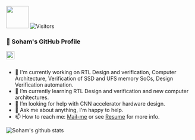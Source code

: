 <!-- ### Hi there 👋-->


<!-- **Soham-coder/Soham-coder** is a ✨ _special_ ✨ repository because its `README.md` (this file) appears on your GitHub profile.

<!-- Here are some ideas to get you started:- 🔭 I’m currently working on ...
- 🌱 I’m currently learning ...
- 👯 I’m looking to collaborate on ...
- 🤔 I’m looking for help with ...
- 💬 Ask me about ...
- 📫 How to reach me: ...
- 😄 Pronouns: ...
- ⚡ Fun fact: ...-->
<p><img src="https://media.giphy.com/media/WUlplcMpOCEmTGBtBW/giphy.gif" width="60" /> <img alt="Visitors" src="https://komarev.com/ghpvc/?username=Soham-coder&style=flat&labelColor=black&logo=github&label=PROFILE+VIEWS&color=29bf12"/></em></p> 

<div data-iframe-width="150" data-iframe-height="270" data-share-badge-id="cd96f36a-a508-414f-a9da-2fcfe3bd37ec" data-share-badge-host="https://www.youracclaim.com"></div><script type="text/javascript" async src="//cdn.youracclaim.com/assets/utilities/embed.js"></script>

### 👋 Soham's GitHub Profile 

<a href="https://www.linkedin.com/in/soham-mondal-b26071100/">
  <img align="left" alt="LinkdeIn" width="22px" src="https://cdn.jsdelivr.net/npm/simple-icons@v3/icons/linkedin.svg" />
</a>
<div data-iframe-width="150" data-iframe-height="270" data-share-badge-id="cd96f36a-a508-414f-a9da-2fcfe3bd37ec" data-share-badge-host="https://www.youracclaim.com"></div><script type="text/javascript" async src="//cdn.youracclaim.com/assets/utilities/embed.js"></script>
<br />
<br />

- 🔭 I'm currently working on RTL Design and verification, Computer Architecture, Verification of SSD and UFS memory SoCs, Design Verification automation.
- 🌱 I’m currently learning RTL Design and verification and new computer architectures.
- 🤔 I’m looking for help with CNN accelerator hardware design.
- 💬 Ask me about anything, I'm happy to help.
- 📫 How to reach me: [Mail-me](mailto:sohammondal39@gmail.com) or see [Resume](https://soham-coder.github.io/site/Resume.pdf) for more info.

![Soham's github stats](https://github-readme-stats.vercel.app/api?username=Soham-coder&show_icons=true&theme=graywhite&hide_border=true)

